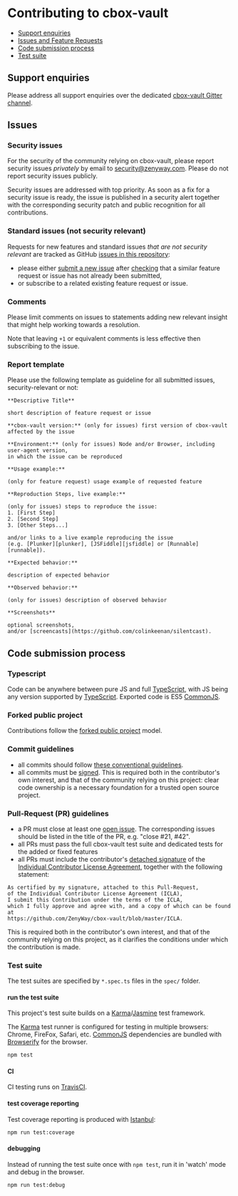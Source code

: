 # Contributing to cbox-vault

 - [Support enquiries](#support)
 - [Issues and Feature Requests](#issues)
 - [Code submission process](#submit)
 - [Test suite](#tests)

## <a name="support"></a> Support enquiries
Please address all support enquiries over the dedicated
[cbox-vault Gitter channel](https://gitter.im/ZenyWay/cbox-vault).

## <a name="issues"></a> Issues
### Security issues
For the security of the community relying on cbox-vault,
please report security issues _privately_ by email to
[security@zenyway.com](mailto:security@zenyway.com).
Please do not report security issues publicly.

Security issues are addressed with top priority.
As soon as a fix for a security issue is ready,
the issue is published in a security alert
together with the corresponding security patch and
public recognition for all contributions.

### Standard issues (not security relevant)
Requests for new features and standard issues _that are not security relevant_
are tracked as GitHub [issues in this repository](https://github.com/ZenyWay/cbox-vault/issues):
* please either [submit a new issue](https://github.com/ZenyWay/cbox-vault/issues/new)
after [checking](https://help.github.com/articles/using-search-to-filter-issues-and-pull-requests)
that a similar feature request or issue has not already been submitted,
* or subscribe to a related existing feature request or issue.

### Comments
Please limit comments on issues to statements adding new relevant insight
that might help working towards a resolution.

Note that leaving `+1` or equivalent comments is less effective
then subscribing to the issue.

### Report template
Please use the following template as guideline for all submitted issues,
security-relevant or not:
```
**Descriptive Title**

short description of feature request or issue

**cbox-vault version:** (only for issues) first version of cbox-vault affected by the issue

**Environment:** (only for issues) Node and/or Browser, including user-agent version,
in which the issue can be reproduced

**Usage example:**

(only for feature request) usage example of requested feature

**Reproduction Steps, live example:**

(only for issues) steps to reproduce the issue:
1. [First Step]
2. [Second Step]
3. [Other Steps...]

and/or links to a live example reproducing the issue
(e.g. [Plunker][plunker], [JSFiddle][jsfiddle] or [Runnable][runnable]).

**Expected behavior:**

description of expected behavior

**Observed behavior:**

(only for issues) description of observed behavior

**Screenshots**

optional screenshots,
and/or [screencasts](https://github.com/colinkeenan/silentcast).
```

## <a name="submit"></a> Code submission process
### Typescript
Code can be anywhere between pure JS and full [TypeScript](http://www.typescriptlang.org/),
with JS being any version supported by [TypeScript](http://www.typescriptlang.org/).
Exported code is ES5 [CommonJS](http://www.commonjs.org/).

### Forked public project
Contributions follow the [forked public project](https://git-scm.com/book/en/v2/Distributed-Git-Contributing-to-a-Project#Forked-Public-Project) model.

### Commit guidelines
* all commits should follow [these conventional guidelines](https://git-scm.com/book/en/v2/Distributed-Git-Contributing-to-a-Project#Commit-Guidelines).
* all commits must be [signed](https://help.github.com/articles/signing-commits-using-gpg/).
This is required both in the contributor's own interest,
and that of the community relying on this project:
clear code ownership is a necessary foundation
for a trusted open source project.

### Pull-Request (PR) guidelines
* a PR must close at least one [open issue](https://github.com/ZenyWay/cbox-vaultg/issues?utf8=%E2%9C%93&q=is%3Aissue+is%3Aopen).
The corresponding issues should be listed in the title of the PR,
e.g. "close #21, #42".
* all PRs must pass the full cbox-vault test suite and
dedicated tests for the added or fixed features
* all PRs must include the contributor's [detached signature](https://www.gnupg.org/gph/en/manual/x135.html)
of the [Individual Contributor License Agreement](./ICLA),
together with the following statement:
```
As certified by my signature, attached to this Pull-Request,
of the Individual Contributor License Agreement (ICLA),
I submit this Contribution under the terms of the ICLA,
which I fully approve and agree with, and a copy of which can be found at
https://github.com/ZenyWay/cbox-vault/blob/master/ICLA.
```
This is required both in the contributor's own interest,
and that of the community relying on this project,
as it clarifies the conditions under which the contribution is made.

### <a name="tests"></a> Test suite
The test suites are specified by `*.spec.ts` files in the `spec/` folder.

#### run the test suite
This project's test suite builds on a
[Karma](https://karma-runner.github.io/)/[Jasmine](https://jasmine.github.io/) test framework.

The [Karma](https://karma-runner.github.io/) test runner is configured
for testing in multiple browsers: Chrome, FireFox, Safari, etc.
[CommonJS](http://www.commonjs.org/) dependencies are bundled with
[Browserify](http://browserify.org/) for the browser.

```bash
npm test
```

#### CI
CI testing runs on [TravisCI](https://travis-ci.org/ZenyWay/cbox-vault).

#### test coverage reporting
Test coverage reporting is produced with
[Istanbul](https://www.npmjs.com/package/istanbul):
```bash
npm run test:coverage
```

#### debugging
Instead of running the test suite once with `npm test`,
run it in 'watch' mode and debug in the browser.
```bash
npm run test:debug
```